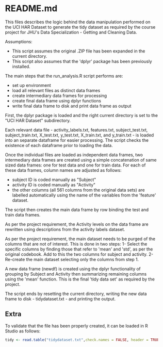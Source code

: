 README.md
==========

This files describes the logic behind the data manipulation performed on the UCI HAR Dataset to generate the tidy dataset as required by the course project for JHU's Data Specialization - Getting and Cleaning Data.

Assumptions:
- This script assumes the original .ZIP file has been expanded in the current directory.
- This script also assumes that the 'dplyr' package has been previously installed.

The main steps that the run_analysis.R script performs are:
- set up environment
- load all relevant files as distinct data frames
- create intermediary data frames for processing
- create final data frame using dplyr functions
- write final data frame to disk and print data frame as output

First, the dplyr package is loaded and the right current directory is set to the "UCI HAR Dataset" subdirectory.

Each relevant data file - activity_labels.txt, features.txt, subject_test.txt, subject_train.txt, X_test.txt, y_test.txt, X_train.txt, and y_train.txt - is loaded into an separate dataframe for easier processing. The script checks the existence of each dataframe prior to loading the data.

Once the individual files are loaded as independent data frames, two intermediary data frames are created using a simple concatenation of same sized data frames: one for test data and one for train data. For each of these data frames, column names are adjusted as follows:
- subject ID is coded manually as "Subject"
- activity ID is coded manually as "Activity"
- the other columns (all 561 columns from the original data sets) are labelled automatically using the name of the variables from the 'feature' dataset.

The script then creates the main data frame by row binding the test and train data frames.

As per the project requirement, the Activity levels on the data frame are rewritten using descriptions from the activity labels dataset.

As per the project requirement, the main dataset needs to be purged of the columns that are not of interest. This is done in two steps:
1- Select the specific columns by finding those that refer to 'mean' and 'std', as per the original codebook. Add to this the two columns for subject and activity.
2- Re-create the main dataset selecting only the columns from step 1.

A new data frame (newdf) is created using the dplyr functionality of grouping by Subject and Activity then summarizing remaining columns using the 'mean' function. This is the final 'tidy data set' as required by the project.

The script ends by resetting the current directory, writing the new data frame to disk - tidydataset.txt - and printing the output.

Extra
-----
To validate that the file has been properly created, it can be loaded in R Studio as follows:
```r
tidy <- read.table("tidydataset.txt",check.names = FALSE, header = TRUE)
```
